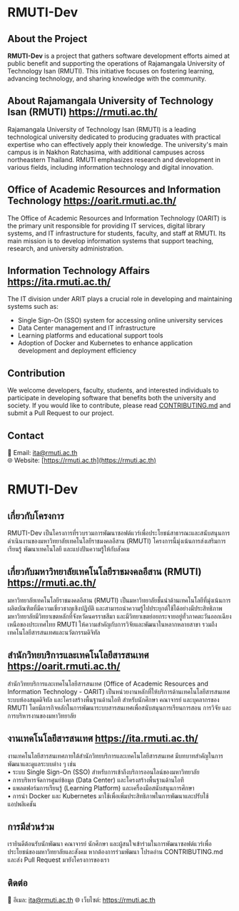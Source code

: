 # RMUTI-Dev

## About the Project
**RMUTI-Dev** is a project that gathers software development efforts aimed at public benefit and supporting the operations of Rajamangala University of Technology Isan (RMUTI). This initiative focuses on fostering learning, advancing technology, and sharing knowledge with the community.

## About Rajamangala University of Technology Isan (RMUTI) https://rmuti.ac.th/
Rajamangala University of Technology Isan (RMUTI) is a leading technological university dedicated to producing graduates with practical expertise who can effectively apply their knowledge. The university's main campus is in Nakhon Ratchasima, with additional campuses across northeastern Thailand. RMUTI emphasizes research and development in various fields, including information technology and digital innovation.

## Office of Academic Resources and Information Technology https://oarit.rmuti.ac.th/
The Office of Academic Resources and Information Technology (OARIT) is the primary unit responsible for providing IT services, digital library systems, and IT infrastructure for students, faculty, and staff at RMUTI. Its main mission is to develop information systems that support teaching, research, and university administration.

## Information Technology Affairs https://ita.rmuti.ac.th/
The IT division under ARIT plays a crucial role in developing and maintaining systems such as:
- Single Sign-On (SSO) system for accessing online university services
- Data Center management and IT infrastructure
- Learning platforms and educational support tools
- Adoption of Docker and Kubernetes to enhance application development and deployment efficiency

## Contribution
We welcome developers, faculty, students, and interested individuals to participate in developing software that benefits both the university and society. If you would like to contribute, please read [CONTRIBUTING.md]([CONTRIBUTING.md](https://github.com/RMUTI-Dev/.github/blob/main/CONTRIBUTING.md)) and submit a Pull Request to our project.

## Contact
📧 Email: ita@rmuti.ac.th  
🌐 Website: [https://rmuti.ac.th](https://rmuti.ac.th)

# RMUTI-Dev

## เกี่ยวกับโครงการ

RMUTI-Dev เป็นโครงการที่รวบรวมการพัฒนาซอฟต์แวร์เพื่อประโยชน์สาธารณะและสนับสนุนการดำเนินงานของมหาวิทยาลัยเทคโนโลยีราชมงคลอีสาน (RMUTI) โครงการนี้มุ่งเน้นการส่งเสริมการเรียนรู้ พัฒนาเทคโนโลยี และแบ่งปันความรู้ให้กับสังคม

## เกี่ยวกับมหาวิทยาลัยเทคโนโลยีราชมงคลอีสาน (RMUTI) https://rmuti.ac.th/

มหาวิทยาลัยเทคโนโลยีราชมงคลอีสาน (RMUTI) เป็นมหาวิทยาลัยชั้นนำด้านเทคโนโลยีที่มุ่งเน้นการผลิตบัณฑิตที่มีความเชี่ยวชาญเชิงปฏิบัติ และสามารถนำความรู้ไปประยุกต์ใช้ได้อย่างมีประสิทธิภาพ มหาวิทยาลัยมีวิทยาเขตหลักที่จังหวัดนครราชสีมา และมีวิทยาเขตย่อยกระจายอยู่ทั่วภาคตะวันออกเฉียงเหนือของประเทศไทย RMUTI ให้ความสำคัญกับการวิจัยและพัฒนาในหลากหลายสาขา รวมถึงเทคโนโลยีสารสนเทศและนวัตกรรมดิจิทัล

## สำนักวิทยบริการและเทคโนโลยีสารสนเทศ https://oarit.rmuti.ac.th/

สำนักวิทยบริการและเทคโนโลยีสารสนเทศ (Office of Academic Resources and Information Technology - OARIT) เป็นหน่วยงานหลักที่ให้บริการด้านเทคโนโลยีสารสนเทศ ระบบห้องสมุดดิจิทัล และโครงสร้างพื้นฐานด้านไอที สำหรับนักศึกษา คณาจารย์ และบุคลากรของ RMUTI โดยมีภารกิจหลักในการพัฒนาระบบสารสนเทศเพื่อสนับสนุนการเรียนการสอน การวิจัย และการบริหารงานของมหาวิทยาลัย

## งานเทคโนโลยีสารสนเทศ https://ita.rmuti.ac.th/

งานเทคโนโลยีสารสนเทศภายใต้สำนักวิทยบริการและเทคโนโลยีสารสนเทศ มีบทบาทสำคัญในการพัฒนาและดูแลระบบต่าง ๆ เช่น  
•	ระบบ Single Sign-On (SSO) สำหรับการเข้าถึงบริการออนไลน์ของมหาวิทยาลัย  
•	การบริหารจัดการศูนย์ข้อมูล (Data Center) และโครงสร้างพื้นฐานด้านไอที  
•	แพลตฟอร์มการเรียนรู้ (Learning Platform) และเครื่องมือสนับสนุนการศึกษา  
•	การนำ Docker และ Kubernetes มาใช้เพื่อเพิ่มประสิทธิภาพในการพัฒนาและปรับใช้แอปพลิเคชัน

## การมีส่วนร่วม

เรายินดีต้อนรับนักพัฒนา คณาจารย์ นักศึกษา และผู้สนใจเข้าร่วมในการพัฒนาซอฟต์แวร์เพื่อประโยชน์ของมหาวิทยาลัยและสังคม หากต้องการร่วมพัฒนา โปรดอ่าน CONTRIBUTING.md และส่ง Pull Request มายังโครงการของเรา

## ติดต่อ

📧 อีเมล: ita@rmuti.ac.th
🌐 เว็บไซต์: https://rmuti.ac.th

